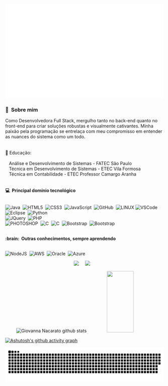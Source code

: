 <img src="images/svg/header_pt.svg" style="height:300px"></img>

### :space_invader: &nbsp;Sobre mim

Como Desenvolvedora Full Stack, mergulho tanto no back-end quanto no front-end para criar soluções robustas e visualmente cativantes. Minha paixão pela programação se entrelaça com meu compromisso em entender as nuances do sistema como um todo.
<br><br><br>
📘 Educação:<br><br>
&nbsp;&nbsp;&nbsp;Análise e Desenvolvimento de Sistemas - FATEC São Paulo <br>
&nbsp;&nbsp;&nbsp;Técnica em Desenvolvimento de Sistemas - ETEC Vila Formosa<br>
&nbsp;&nbsp;&nbsp;Técnica em Contabilidade - ETEC Professor Camargo Aranha
<br><br><br>
<b>:computer: &nbsp;Principal domínio tecnológico</b></summary>
  <br/>  <br/>

![Java](https://img.shields.io/badge/JAVA-007396.svg?&style=flat&logo=java&logoColor=white)&nbsp;
![HTML5](https://img.shields.io/badge/HTML5-E34F26.svg?&style=flat&logo=html5&logoColor=white)&nbsp;
![CSS3](https://img.shields.io/badge/CSS3-%231572B6.svg?&style=flat&logo=css3&logoColor=white)&nbsp;
![JavaScript](https://img.shields.io/badge/JAVASCRIPT-323330.svg?&style=flat&logo=javascript&logoColor=%23F7DF1E)&nbsp;
![GitHub](https://img.shields.io/badge/GITHUB-%23121011.svg?&style=flat&logo=github&logoColor=white)&nbsp;
![LINUX](https://img.shields.io/badge/LINUX-FCC624?style=flat-square&logo=linux&logoColor=black)
![VSCode](https://img.shields.io/badge/VSCODE-007ACC.svg?&style=flat&logo=visual-studio-code)&nbsp;
![Eclipse](https://img.shields.io/badge/ECLIPSE-2C2255.svg?&style=flat&logo=eclipse)&nbsp;
![Python](https://img.shields.io/badge/PYTHON-3776AB.svg?&style=flat&logo=python&logoColor=white)&nbsp;\
![JQuery](https://img.shields.io/badge/JQUERY-0769AD.svg?&style=flat&logo=jquery&logoColor=white)&nbsp;
![PHP](https://img.shields.io/badge/PHP-777BB4.svg?&style=flat&logo=php&logoColor=white)&nbsp;\
![PHOTOSHOP](https://img.shields.io/badge/PHOTOSHOP-31A8FF.svg?&style=flat&logo=adobe-photoshop&logoColor=white)&nbsp;
![C](https://img.shields.io/badge/C%23-239120?style=for-the-badge&logo=c-sharp&logoColor=white)&nbsp;
![C](https://img.shields.io/badge/C-00599C?style=for-the-badge&logo=c&logoColor=white)&nbsp;
![Bootstrap](https://img.shields.io/badge/Bootstrap-563D7C?style=for-the-badge&logo=bootstrap&logoColor=white)&nbsp;
![Bootstrap](https://img.shields.io/badge/MySQL-00000F?style=for-the-badge&logo=mysql&logoColor=white)&nbsp;

  <br/>
  <b>:brain: &nbsp;Outras conhecimentos, sempre aprendendo</b>
   <br/>  <br/>

![NodeJS](https://img.shields.io/badge/NODEJS-339933.svg?&style=flat&logo=node.js&logoColor=white)&nbsp;
![AWS](https://img.shields.io/badge/AMAZON%20AWS-232F3E.svg?&style=flat&logo=amazon-aws&logoColor=white)&nbsp;
![Oracle](https://img.shields.io/badge/ORACLE-F80000.svg?&style=flat&logo=oracle&logoColor=white)&nbsp;
![Azure](https://img.shields.io/badge/Microsoft_Azure-0089D6?style=for-the-badge&logo=microsoft-azure&logoColor=white)&nbsp;


<p align="center">
  <a href="mailto:giovannanacarato0@gmail.com?subject=Olá%20Bruno%20Tacca"><img src="https://img.shields.io/badge/gmail-%23D14836.svg?&style=for-the-badge&logo=gmail&logoColor=white" /></a>&nbsp;&nbsp;&nbsp;&nbsp;
  <a href="https://www.linkedin.com/in/brunotacca/"><img src="https://img.shields.io/badge/linkedin-%230077B5.svg?&style=for-the-badge&logo=linkedin&logoColor=white" /></a>&nbsp;&nbsp;&nbsp;&nbsp;
</p>


<div align="center">  
  <img width="49%" height="195px" src="https://github-readme-stats.vercel.app/api?username=gihnacarato&show_icons=true&count_private=true&hide_border=true&title_color=722ACA&icon_color=722ACA&text_color=c9d1d9&bg_color=0d1117" alt="Giovanna Nacarato github stats" /> 
  <img width="41%" height="195px" src="https://github-readme-stats.vercel.app/api/top-langs/?username=gihnacarato&layout=compact&hide_border=true&title_color=722ACA&text_color=c9d1d9&bg_color=0d1117" />
</div>

[![Ashutosh's github activity graph](https://github-readme-activity-graph.vercel.app/graph?username=gihnacarato&bg_color=030005&color=7b68ee&line=722aca&point=ffffff&area=true&hide_border=true)](https://github.com/ashutosh00710/github-readme-activity-graph)

![Snake animation](https://github.com/gihnacarato/gihnacarato/blob/main/github-contribution-grid-snake.svg)


